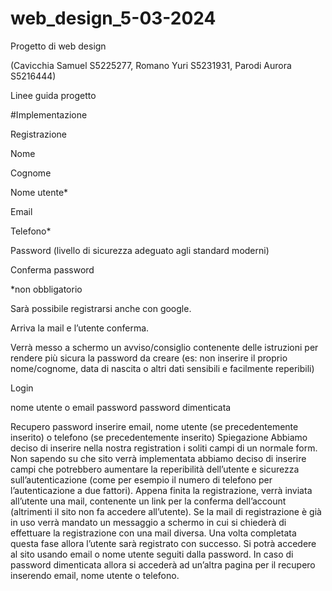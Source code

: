 # web_design_5-03-2024

Progetto di web design 

(Cavicchia Samuel S5225277, Romano Yuri S5231931, Parodi Aurora S5216444)

Linee guida progetto

#Implementazione

Registrazione

Nome

Cognome

Nome utente*

Email

Telefono*

Password (livello di sicurezza adeguato agli standard moderni)

Conferma password

*non obbligatorio

Sarà possibile registrarsi anche con google.

Arriva la mail e l’utente conferma.

Verrà messo a schermo un avviso/consiglio contenente delle istruzioni per rendere più sicura la password da creare (es: non inserire il proprio nome/cognome, data di nascita o altri dati sensibili e facilmente reperibili)

Login

nome utente o email
password
password dimenticata 


Recupero password
inserire email, nome utente (se precedentemente inserito) o telefono (se precedentemente inserito)
Spiegazione
Abbiamo deciso di inserire nella nostra registration i soliti campi di un normale form. Non sapendo su che sito verrà implementata abbiamo deciso di inserire campi che potrebbero aumentare la reperibilità dell’utente e sicurezza sull’autenticazione (come per esempio il numero di telefono per l’autenticazione a due fattori).
Appena finita la registrazione, verrà inviata all’utente una mail, contenente un link per la conferma dell’account (altrimenti il sito non fa accedere all’utente).
Se la mail di registrazione è già in uso verrà mandato un messaggio a schermo in cui si chiederà di effettuare la registrazione con una mail diversa.
Una volta completata questa fase allora l’utente sarà registrato con successo.
Si potrà accedere al sito usando email o nome utente seguiti dalla password.
In caso di password dimenticata allora si accederà ad un’altra pagina per il recupero inserendo email, nome utente o telefono.


